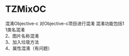 # TZMixOC
混淆Objective-c
对Objective-c项目进行混淆
混淆功能包括1<br>1类名混淆
<br>2、图片名称混淆
<br>3、加入垃圾方法
<br>4、属性混淆（有问题）

